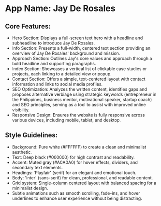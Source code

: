 # **App Name**: Jay De Rosales

## Core Features:

- Hero Section: Displays a full-screen text hero with a headline and subheadline to introduce Jay De Rosales.
- Info Section: Presents a full-width, centered text section providing an overview of Jay De Rosales' background and mission.
- Approach Section: Outlines Jay's core values and approach through a bold headline and supporting paragraphs.
- Index Section: Showcases a vertical list of clickable case studies or projects, each linking to a detailed view or popup.
- Contact Section: Offers a simple, text-centered layout with contact information and links to social media profiles.
- SEO Optimization: Analyzes the written content, identifies gaps and proposes alternative verbiage using strategic keywords (entrepreneur in the Philippines, business mentor, motivational speaker, startup coach) and SEO principles, serving as a tool to assist with improved online visibility.
- Responsive Design: Ensures the website is fully responsive across various devices, including mobile, tablet, and desktop.

## Style Guidelines:

- Background: Pure white (#FFFFFF) to create a clean and minimalist aesthetic.
- Text: Deep black (#000000) for high contrast and readability.
- Accent: Muted gray (#A0A0A0) for hover effects, dividers, and secondary text elements.
- Headings: 'Playfair' (serif) for an elegant and emotional touch.
- Body: 'Inter' (sans-serif) for clean, professional, and readable content.
- Grid system: Single-column centered layout with balanced spacing for a minimalist design.
- Subtle animations such as smooth scrolling, fade-ins, and hover underlines to enhance user experience without being distracting.